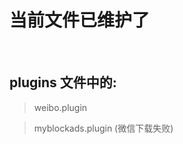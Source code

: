 
# 当前文件已维护了 

<br/>

## plugins 文件中的:

> weibo.plugin

> myblockads.plugin (微信下载失败)

<br/>

<p 上述文件链接已经同步到此仓库 />
